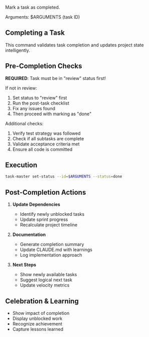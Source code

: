 Mark a task as completed.

Arguments: $ARGUMENTS (task ID)

## Completing a Task

This command validates task completion and updates project state intelligently.

## Pre-Completion Checks

**REQUIRED**: Task must be in "review" status first!

If not in review:
1. Set status to "review" first
2. Run the post-task checklist
3. Fix any issues found
4. Then proceed with marking as "done"

Additional checks:
1. Verify test strategy was followed
2. Check if all subtasks are complete
3. Validate acceptance criteria met
4. Ensure all code is committed

## Execution

```bash
task-master set-status --id=$ARGUMENTS --status=done
```

## Post-Completion Actions

1. **Update Dependencies**
   - Identify newly unblocked tasks
   - Update sprint progress
   - Recalculate project timeline

2. **Documentation**
   - Generate completion summary
   - Update CLAUDE.md with learnings
   - Log implementation approach

3. **Next Steps**
   - Show newly available tasks
   - Suggest logical next task
   - Update velocity metrics

## Celebration & Learning

- Show impact of completion
- Display unblocked work
- Recognize achievement
- Capture lessons learned